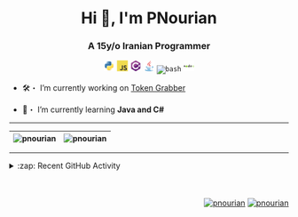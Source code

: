 <h1 align="center">Hi 👋, I'm PNourian</h1>
<h3 align="center">A 15y/o Iranian Programmer</h3>

<div align="center">
<code><img height="20" src="https://raw.githubusercontent.com/devicons/devicon/master/icons/python/python-original.svg" alt="python"/></code>
<code><img height="20" src="https://raw.githubusercontent.com/devicons/devicon/master/icons/javascript/javascript-original.svg" alt="javascript"/></code>
<code><img height="20" src="https://raw.githubusercontent.com/devicons/devicon/master/icons/csharp/csharp-original.svg" alt="csharp"/></code>
<code><img height="20" src="https://raw.githubusercontent.com/devicons/devicon/master/icons/java/java-original.svg" alt="java"/></code>
<code><img height="20" src="https://www.vectorlogo.zone/logos/gnu_bash/gnu_bash-icon.svg" alt="bash"/></code>
<code><img height="20" src="https://raw.githubusercontent.com/devicons/devicon/master/icons/nodejs/nodejs-original-wordmark.svg" alt="nodejs"/></code>
</div>

- 🛠️・ I’m currently working on [Token Grabber](https://github.com/PNourian/Hazard-Token-Grabber-V3)

- 🌱・ I’m currently learning **Java and C#**

---

| <img align="left" src="https://github-readme-stats.vercel.app/api?username=pnourian&show_icons=true&locale=en&hide_border=true&hide_border=true" alt="pnourian" /> | <img align="left" src="https://github-readme-stats.vercel.app/api/top-langs?username=pnourian&show_icons=true&locale=en&layout=compact&hide_border=true" alt="pnourian" /> |
| ------------- | ------------- |

---

<details>
<summary>:zap: Recent GitHub Activity</summary>
	
<!--START_SECTION:activity-->
<!--END_SECTION:activity-->

</details>

<br/>
<br/>
<p align="right">
<a href="https://dev.to/pnourian" target="blank"><img align="center" src="https://raw.githubusercontent.com/rahuldkjain/github-profile-readme-generator/master/src/images/icons/Social/devto.svg" alt="pnourian" height="30" width="40" /></a>
<a href="https://stackoverflow.com/users/13958925" target="blank"><img align="center" src="https://raw.githubusercontent.com/rahuldkjain/github-profile-readme-generator/master/src/images/icons/Social/stack-overflow.svg" alt="pnourian" height="30" width="40" /></a>
</p>
